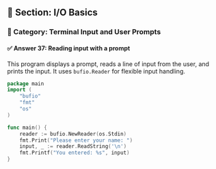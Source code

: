 ## 📘 Section: I/O Basics  
### 🔹 Category: Terminal Input and User Prompts  
#### ✅ Answer 37: Reading input with a prompt

This program displays a prompt, reads a line of input from the user, and prints the input. It uses `bufio.Reader` for flexible input handling.

```go
package main
import (
    "bufio"
    "fmt"
    "os"
)

func main() {
    reader := bufio.NewReader(os.Stdin)
    fmt.Print("Please enter your name: ")
    input, _ := reader.ReadString('\n')
    fmt.Printf("You entered: %s", input)
}
```

